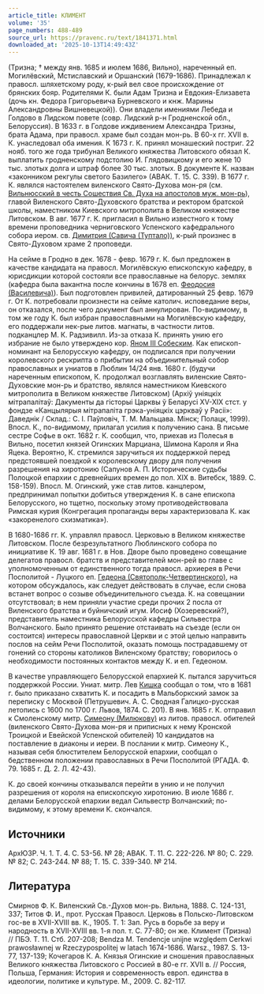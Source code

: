 ```yaml
---
article_title: КЛИМЕНТ
volume: '35'
page_numbers: 488-489
source_url: https://pravenc.ru/text/1841371.html
downloaded_at: '2025-10-13T14:49:43Z'
---
```


(Тризна; † между янв. 1685 и июлем 1686, Вильно), нареченный еп. Могилёвский, Мстиславский и Оршанский (1679-1686). Принадлежал к правосл. шляхетскому роду, к-рый вел свое происхождение от брянских бояр. Родителями К. были Адам Тризна и Евдокия-Елизавета (дочь кн. Федора Григорьевича Бурневского и кнж. Марины Александровны Вишневецкой)). Они владели имениями Лебеда и Голдово в Лидском повете (совр. Лидский р-н Гродненской обл., Белоруссия). В 1633 г. в Голдове иждивением Александра Тризны, брата Адама, при правосл. храме был создан мон-рь. В 60-х гг. XVII в. К. унаследовал оба имения. К 1673 г. К. принял монашеский постриг. 22 нояб. того же года трибунал Великого княжества Литовского обязал К. выплатить гродненскому подстолию И. Глядовицкому и его жене 10 тыс. злотых долга и штраф более 30 тыс. злотых. В документе К. назван «законником рекгулы светого Базилего» (АВАК. Т. 15. С. 339). В 1677 г. К. являлся настоятелем виленского Свято-Духова мон-ря (см. [Вильнюсский в честь Сошествия Св. Духа на апостолов муж. мон-рь](<https://pravenc.ru/text/Вильнюсский в честь Сошествия Св  Духа на апостолов муж  мон-рь.html>)), главой Виленского Свято-Духовского братства и ректором братской школы, наместником Киевского митрополита в Великом княжестве Литовском. В авг. 1677 г. К. пригласил в Вильно известного к тому времени проповедника черниговского Успенского кафедрального собора иером. св. [Димитрия (Савича (Туптало))](<https://pravenc.ru/text/Димитрия (Савича (Туптало)).html>), к-рый произнес в Свято-Духовом храме 2 проповеди.

На сейме в Гродно в дек. 1678 - февр. 1679 г. К. был предложен в качестве кандидата на правосл. Могилёвскую епископскую кафедру, в юрисдикции которой состояли все православные на белорус. землях (кафедра была вакантна после кончины в 1678 еп. [Феодосия (Василевича)](<https://pravenc.ru/text/Феодосия (Василевича).html>)). Был подготовлен привилей, датированный 25 февр. 1679 г. От К. потребовали произнести на сейме католич. исповедание веры, он отказался, после чего документ был аннулирован. По-видимому, в том же году К. был избран православными на Могилёвскую кафедру, его поддержали нек-рые литов. магнаты, в частности литов. подканцлер М. К. Радзивилл. Из-за отказа К. принять унию его избрание не было утверждено кор. [Яном III Собеским](<https://pravenc.ru/text/Яном III Собеским.html>). Как епископ-номинант на Белорусскую кафедру, он подписался при получении королевского рескрипта о прибытии на объединительный собор православных и униатов в Люблин 14/24 янв. 1680 г. (будучи нареченным епископом, К. продолжал возглавлять виленские Свято-Духовские мон-рь и братство, являлся наместником Киевского митрополита в Великом княжестве Литовском) (Архiў унiяцкiх мiтрапалiтаў: Дакументы да гiсторыi Царквы ў Беларусi XV-XIX стст. у фондзе «Канцылярыя мiтрапалiта грэка-унiяцкiх цэркваў у Расii»: Даведнiк / Склад.: С. I. Паўловiч, Т. М. Мальцава. Мiнск; Полацк, 1999). Впосл. К., по-видимому, прилагал усилия к получению сана. В письме сестре Софье в окт. 1682 г. К. сообщил, что, приехав из Полесья в Вильно, посетил князей Огинских Марциана, Шимона Кароля и Яна Яцека. Вероятно, К. стремился заручиться их поддержкой перед предстоявшей поездкой к королевскому двору для получения разрешения на хиротонию (Сапунов А. П. Исторические судьбы Полоцкой епархии с древнейших времен до пол. XIX в. Витебск, 1889. С. 158-159). Впосл. М. Огинский, уже став литов. канцлером, предпринимал попытки добиться утверждения К. в сане епископа Белорусского, но тщетно, поскольку этому противодействовала Римская курия (Конгрегация пропаганды веры характеризовала К. как «закоренелого схизматика»).

В 1680-1686 гг. К. управлял правосл. Церковью в Великом княжестве Литовском. После безрезультатного Люблинского собора по инициативе К. 19 авг. 1681 г. в Нов. Дворе было проведено совещание делегатов правосл. братств и представителей мон-рей во главе с уполномоченным от единственного тогда правосл. архиерея в Речи Посполитой - Луцкого еп. [Гедеона (Святополк-Четвертинского)](<https://pravenc.ru/text/Гедеона (Святополк-Четвертинского).html>), на котором обсуждалось, как следует действовать в случае, если снова встанет вопрос о созыве объединительного съезда. К. на совещании отсутствовал; в нем приняли участие среди прочих 2 посла от Виленского братства и буйничский игум. Иосиф (Хозеревский?), представитель наместника Белорусской кафедры Сильвестра Волчанского. Было принято решение отстаивать на съезде (если он состоится) интересы православной Церкви и с этой целью направить послов на сейм Речи Посполитой, оказать помощь пострадавшему от гонений со стороны католиков Виленскому братству; говорилось о необходимости постоянных контактов между К. и еп. Гедеоном.

В качестве управляющего Белорусской епархией К. пытался заручиться поддержкой России. Униат. митр. Лев [Кишка](https://pravenc.ru/text/Кишка.html) сообщал о том, что в 1681 г. было приказано схватить К. и посадить в Мальборкский замок за переписку с Москвой (Петрушевич. А. С. Сводная Галицко-русская летопись с 1600 по 1700 г. Львов, 1874. С. 201). В янв. 1685 г. К. отправил к Смоленскому митр. [Симеону (Милюкову)](<https://pravenc.ru/text/Симеону (Милюкову).html>) из литов. правосл. обителей (виленского Свято-Духова мон-ря и приписных к нему Кронской Троицкой и Евейской Успенской обителей) 10 кандидатов на поставление в диаконы и иереи. В послании к митр. Симеону К., называя себя блюстителем Белорусской епархии, сообщал о бедственном положении православных в Речи Посполитой (РГАДА. Ф. 79. 1685 г. Д. 2. Л. 42-43).

К. до своей кончины отказывался перейти в унию и не получил разрешения от короля на епископскую хиротонию. В июле 1686 г. делами Белорусской епархии ведал Сильвестр Волчанский; по-видимому, к этому времени К. скончался.

## Источники

АрхЮЗР. Ч. 1. Т. 4. С. 53-56. № 28; АВАК. Т. 11. С. 222-226. № 80; С. 229. № 82; С. 243-244. № 88; Т. 15. С. 339-340. № 214.

## Литература

Смирнов Ф. К. Виленский Св.-Духов мон-рь. Вильна, 1888. С. 124-131, 337; Титов Ф. И., прот. Русская Правосл. Церковь в Польско-Литовском гос-ве в XVII-XVIII вв. К., 1905. Т. 1: Зап. Русь в борьбе за веру и народность в XVII-XVIII вв. 1-я пол. т. С. 77-80; он же. Климент (Тризна) // ПБЭ. Т. 11. Стб. 207-208; Bendza М. Tendencje unijne względem Cerkwi prawosławnej w Rzeczypospolitej w latach 1674-1686. Warsz., 1987. S. 13-77, 137-139; Кочегаров К. А. Князья Огинские и сношения православных Великого княжества Литовского с Россией в 80-е гг. XVII в. // Россия, Польша, Германия: История и современность европ. единства в идеологии, политике и культуре. М., 2009. С. 82-117.
